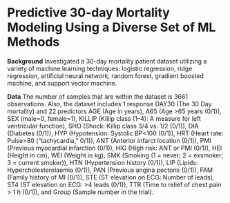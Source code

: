 # Predictive 30-day Mortality Modeling Using a Diverse Set of ML Methods


**Background**
Investigated a 30-day mortality patient dataset utilizing a variety of machine learning techniques: logistic regression, ridge regression, artificial neural network, random forest, gradient boosted machine, and support vector machine.

**Data**
The number of samples that are within the dataset is 3661 observations. Also, the dataset includes 1 response DAY30 (The 30 Day mortality) and 22 predictors AGE (Age in years), A65 (Age >65 years (0/1)), SEX (male=0, female=1), KILLIP (Killip class (1–4): A measure for left ventricular function), SHO (Shock: Killip class 3/4 vs. 1/2 (0/1)), DIA (Diabetes (0/1)), HYP (Hypotension: Systolic BP<100 (0/1)), HRT (Heart rate: Pulse>80 (“tachycardia,” 0/1)), ANT (Anterior infarct location (0/1)), PMI (Previous myocardial infarction (0/1)), HIG (High risk: ANT or PMI (0/1)), HEI (Height in cm), WEI (Weight in kg), SMK (Smoking (1 = never; 2 = exsmoker; 3 = current smoker)), HTN (Hypertension history (0/1)), LIP (Lipids: Hypercholesterolaemia (0/1)), PAN (Previous angina pectoris (0/1)), FAM (Family history of MI (0/1)), STE (ST elevation on ECG: Number of leads), ST4 (ST elevation on ECG: >4 leads (0/1)), TTR (Time to relief of chest pain > 1 h (0/1)), and Group (Sample number in the trial).

